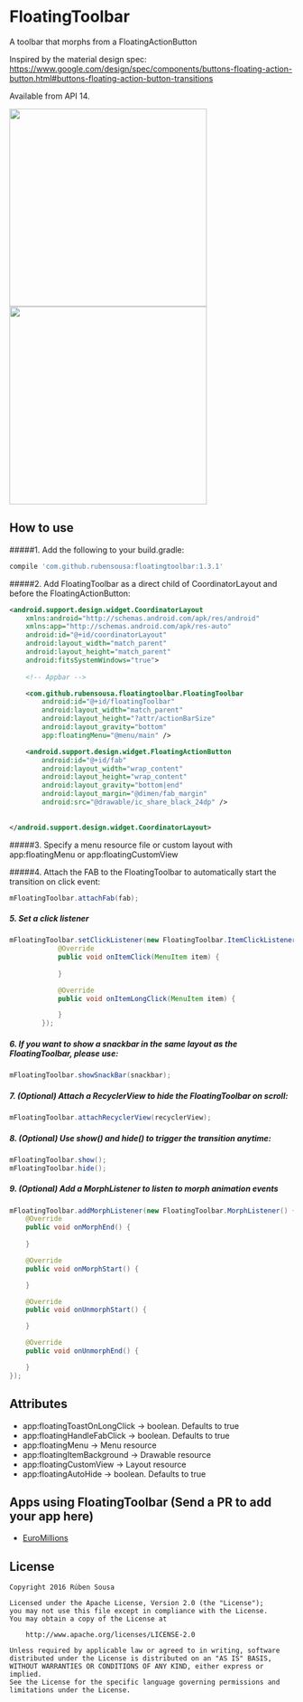 # FloatingToolbar
A toolbar that morphs from a FloatingActionButton

Inspired by the material design spec: https://www.google.com/design/spec/components/buttons-floating-action-button.html#buttons-floating-action-button-transitions

Available from API 14.


<img src="screenshots/demo.gif" width="350"><img src="screenshots/demo_scroll.gif" width="350">

## How to use

#####1. Add the following to your build.gradle:
```groovy
compile 'com.github.rubensousa:floatingtoolbar:1.3.1'
```
#####2. Add FloatingToolbar as a direct child of CoordinatorLayout and before the FloatingActionButton:
```xml
<android.support.design.widget.CoordinatorLayout 
    xmlns:android="http://schemas.android.com/apk/res/android"
    xmlns:app="http://schemas.android.com/apk/res-auto"
    android:id="@+id/coordinatorLayout"
    android:layout_width="match_parent"
    android:layout_height="match_parent"
    android:fitsSystemWindows="true">
    
    <!-- Appbar -->

    <com.github.rubensousa.floatingtoolbar.FloatingToolbar
        android:id="@+id/floatingToolbar"
        android:layout_width="match_parent"
        android:layout_height="?attr/actionBarSize"
        android:layout_gravity="bottom"
        app:floatingMenu="@menu/main" />

    <android.support.design.widget.FloatingActionButton
        android:id="@+id/fab"
        android:layout_width="wrap_content"
        android:layout_height="wrap_content"
        android:layout_gravity="bottom|end"
        android:layout_margin="@dimen/fab_margin"
        android:src="@drawable/ic_share_black_24dp" />
        
        
</android.support.design.widget.CoordinatorLayout>
```
#####3. Specify a menu resource file or custom layout with app:floatingMenu or app:floatingCustomView

#####4. Attach the FAB to the FloatingToolbar to automatically start the transition on click event:

```java
mFloatingToolbar.attachFab(fab);
```

##### 5. Set a click listener
```java
mFloatingToolbar.setClickListener(new FloatingToolbar.ItemClickListener() {
            @Override
            public void onItemClick(MenuItem item) {
                
            }

            @Override
            public void onItemLongClick(MenuItem item) {

            }
        });
```

##### 6. If you want to show a snackbar in the same layout as the FloatingToolbar, please use:

```java
mFloatingToolbar.showSnackBar(snackbar);
```

##### 7. (Optional) Attach a RecyclerView to hide the FloatingToolbar on scroll:

```java
mFloatingToolbar.attachRecyclerView(recyclerView);
```

##### 8. (Optional) Use show() and hide() to trigger the transition anytime:

```java
mFloatingToolbar.show();
mFloatingToolbar.hide();
```      
  
##### 9. (Optional) Add a MorphListener to listen to morph animation events

```java
mFloatingToolbar.addMorphListener(new FloatingToolbar.MorphListener() {
    @Override
    public void onMorphEnd() {
        
    }

    @Override
    public void onMorphStart() {

    }

    @Override
    public void onUnmorphStart() {

    }

    @Override
    public void onUnmorphEnd() {

    }
});
``` 

## Attributes

- app:floatingToastOnLongClick -> boolean. Defaults to true
- app:floatingHandleFabClick -> boolean. Defaults to true
- app:floatingMenu -> Menu resource
- app:floatingItemBackground -> Drawable resource
- app:floatingCustomView -> Layout resource
- app:floatingAutoHide -> boolean. Defaults to true

## Apps using FloatingToolbar (Send a PR to add your app here)

- [EuroMillions](https://play.google.com/store/apps/details?id=io.github.rubensousa.euromillions)

## License

    Copyright 2016 Rúben Sousa
    
    Licensed under the Apache License, Version 2.0 (the "License");
    you may not use this file except in compliance with the License.
    You may obtain a copy of the License at
    
        http://www.apache.org/licenses/LICENSE-2.0
    
    Unless required by applicable law or agreed to in writing, software
    distributed under the License is distributed on an "AS IS" BASIS,
    WITHOUT WARRANTIES OR CONDITIONS OF ANY KIND, either express or implied.
    See the License for the specific language governing permissions and
    limitations under the License.
